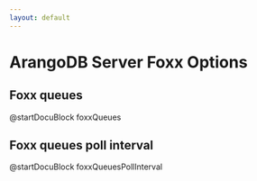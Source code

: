 ```yaml
---
layout: default
---
```

# ArangoDB Server Foxx Options

## Foxx queues

@startDocuBlock foxxQueues

## Foxx queues poll interval

@startDocuBlock foxxQueuesPollInterval
